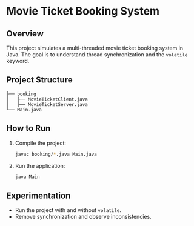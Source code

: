 # Movie Ticket Booking System

## Overview
This project simulates a multi-threaded movie ticket booking system in Java. The goal is to understand thread synchronization and the `volatile` keyword.

## Project Structure
```
├── booking
│   ├── MovieTicketClient.java
│   ├── MovieTicketServer.java
└── Main.java
```

## How to Run
1. Compile the project:
   ```sh
   javac booking/*.java Main.java
   ```
2. Run the application:
   ```sh
   java Main
   ```

## Experimentation
- Run the project with and without `volatile`.
- Remove synchronization and observe inconsistencies.